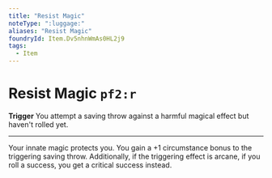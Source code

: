 ```yaml
---
title: "Resist Magic"
noteType: ":luggage:"
aliases: "Resist Magic"
foundryId: Item.Dv5nhnWmAs0HL2j9
tags:
  - Item
---
```


# Resist Magic `pf2:r`

**Trigger** You attempt a saving throw against a harmful magical effect but haven't rolled yet.

* * *

Your innate magic protects you. You gain a +1 circumstance bonus to the triggering saving throw. Additionally, if the triggering effect is arcane, if you roll a success, you get a critical success instead.
